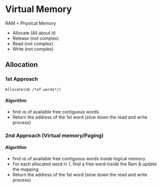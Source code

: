 # Virtual Memory

RAM = Physical Memory

- Allocate (All about it)
- Release (not complex)
- Read (not complex)
- Write (not complex)

## Allocation

### 1st Approach

`Allocate(nb /*of words*/)`

#### Algorithm

- find `nb` of available free contiguous words
- Return the address of the 1st word (slow down the read and write process)

### 2nd Approach (Virtual memory/Paging)

#### Algorithm

- find `nb` of available free contiguous words inside logical memory
- For each allocated word in 1, find a free word inside the Ram & update the mapping
- Return the address of the 1st word (slow down the read and write process)





